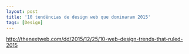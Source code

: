 ```yaml
---
layout: post
title: '10 tendências de design web que dominaram 2015'
tags: [Design]
---
```


<http://thenextweb.com/dd/2015/12/25/10-web-design-trends-that-ruled-2015>
